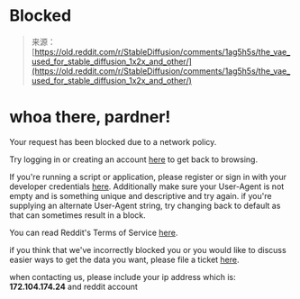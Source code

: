 <!--yml
category: 未分类
date: 2024-05-27 14:30:54
-->

# Blocked

> 来源：[https://old.reddit.com/r/StableDiffusion/comments/1ag5h5s/the_vae_used_for_stable_diffusion_1x2x_and_other/](https://old.reddit.com/r/StableDiffusion/comments/1ag5h5s/the_vae_used_for_stable_diffusion_1x2x_and_other/)

# whoa there, pardner!

Your request has been blocked due to a network policy.

Try logging in or creating an account [here](https://www.reddit.com/login/) to get back to browsing.

If you're running a script or application, please register or sign in with your developer credentials [here](https://www.reddit.com/wiki/api/). Additionally make sure your User-Agent is not empty and is something unique and descriptive and try again. if you're supplying an alternate User-Agent string, try changing back to default as that can sometimes result in a block.

You can read Reddit's Terms of Service [here](https://www.reddit.com/wiki/api/).

if you think that we've incorrectly blocked you or you would like to discuss easier ways to get the data you want, please file a ticket [here](https://support.reddithelp.com/hc/en-us/requests/new?ticket_form_id=21879292693140).

when contacting us, please include your ip address which is: **172.104.174.24** and reddit account